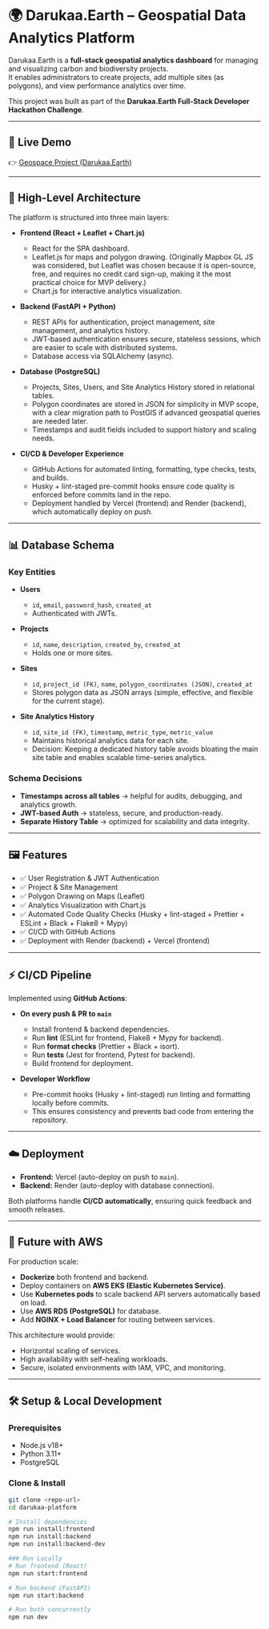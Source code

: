 # 🌍 Darukaa.Earth – Geospatial Data Analytics Platform

Darukaa.Earth is a **full-stack geospatial analytics dashboard** for managing and visualizing carbon and biodiversity projects.  
It enables administrators to create projects, add multiple sites (as polygons), and view performance analytics over time.

This project was built as part of the **Darukaa.Earth Full-Stack Developer Hackathon Challenge**.

---
## 🔗 Live Demo

👉 [Geospace Project (Darukaa.Earth)](https://geospace-project.vercel.app/)

---

## 🚀 High-Level Architecture

The platform is structured into three main layers:

- **Frontend (React + Leaflet + Chart.js)**  
  - React for the SPA dashboard.  
  - Leaflet.js for maps and polygon drawing. (Originally Mapbox GL JS was considered, but Leaflet was chosen because it is open-source, free, and requires no credit card sign-up, making it the most practical choice for MVP delivery.)  
  - Chart.js for interactive analytics visualization.  

- **Backend (FastAPI + Python)**  
  - REST APIs for authentication, project management, site management, and analytics history.  
  - JWT-based authentication ensures secure, stateless sessions, which are easier to scale with distributed systems.  
  - Database access via SQLAlchemy (async).  

- **Database (PostgreSQL)**  
  - Projects, Sites, Users, and Site Analytics History stored in relational tables.  
  - Polygon coordinates are stored in JSON for simplicity in MVP scope, with a clear migration path to PostGIS if advanced geospatial queries are needed later.  
  - Timestamps and audit fields included to support history and scaling needs.  

- **CI/CD & Developer Experience**  
  - GitHub Actions for automated linting, formatting, type checks, tests, and builds.  
  - Husky + lint-staged pre-commit hooks ensure code quality is enforced before commits land in the repo.  
  - Deployment handled by Vercel (frontend) and Render (backend), which automatically deploy on push.  

---

## 📊 Database Schema

### Key Entities

- **Users**  
  - `id`, `email`, `password_hash`, `created_at`  
  - Authenticated with JWTs.  

- **Projects**  
  - `id`, `name`, `description`, `created_by`, `created_at`  
  - Holds one or more sites.  

- **Sites**  
  - `id`, `project_id (FK)`, `name`, `polygon_coordinates (JSON)`, `created_at`  
  - Stores polygon data as JSON arrays (simple, effective, and flexible for the current stage).  

- **Site Analytics History**  
  - `id`, `site_id (FK)`, `timestamp`, `metric_type`, `metric_value`  
  - Maintains historical analytics data for each site.  
  - Decision: Keeping a dedicated history table avoids bloating the main site table and enables scalable time-series analytics.  

### Schema Decisions

- **Timestamps across all tables** → helpful for audits, debugging, and analytics growth.  
- **JWT-based Auth** → stateless, secure, and production-ready.  
- **Separate History Table** → optimized for scalability and data integrity.  

---

## 🖼️ Features

- ✅ User Registration & JWT Authentication  
- ✅ Project & Site Management  
- ✅ Polygon Drawing on Maps (Leaflet)  
- ✅ Analytics Visualization with Chart.js  
- ✅ Automated Code Quality Checks (Husky + lint-staged + Prettier + ESLint + Black + Flake8 + Mypy)  
- ✅ CI/CD with GitHub Actions  
- ✅ Deployment with Render (backend) + Vercel (frontend)  

---

## ⚡ CI/CD Pipeline

Implemented using **GitHub Actions**:

- **On every push & PR to `main`**  
  - Install frontend & backend dependencies.  
  - Run **lint** (ESLint for frontend, Flake8 + Mypy for backend).  
  - Run **format checks** (Prettier + Black + isort).  
  - Run **tests** (Jest for frontend, Pytest for backend).  
  - Build frontend for deployment.  

- **Developer Workflow**  
  - Pre-commit hooks (Husky + lint-staged) run linting and formatting locally before commits.  
  - This ensures consistency and prevents bad code from entering the repository.  

---

## ☁️ Deployment

- **Frontend:** Vercel (auto-deploy on push to `main`).  
- **Backend:** Render (auto-deploy with database connection).  

Both platforms handle **CI/CD automatically**, ensuring quick feedback and smooth releases.  

---

## 🔮 Future with AWS

For production scale:  
- **Dockerize** both frontend and backend.  
- Deploy containers on **AWS EKS (Elastic Kubernetes Service)**.  
- Use **Kubernetes pods** to scale backend API servers automatically based on load.  
- Use **AWS RDS (PostgreSQL)** for database.  
- Add **NGINX + Load Balancer** for routing between services.  

This architecture would provide:  
- Horizontal scaling of services.  
- High availability with self-healing workloads.  
- Secure, isolated environments with IAM, VPC, and monitoring.  

---

## 🛠 Setup & Local Development

### Prerequisites
- Node.js v18+  
- Python 3.11+  
- PostgreSQL  

### Clone & Install
```bash
git clone <repo-url>
cd darukaa-platform

# Install dependencies
npm run install:frontend
npm run install:backend
npm run install:backend-dev

### Run Locally
# Run frontend (React)
npm run start:frontend

# Run backend (FastAPI)
npm run start:backend

# Run both concurrently
npm run dev


